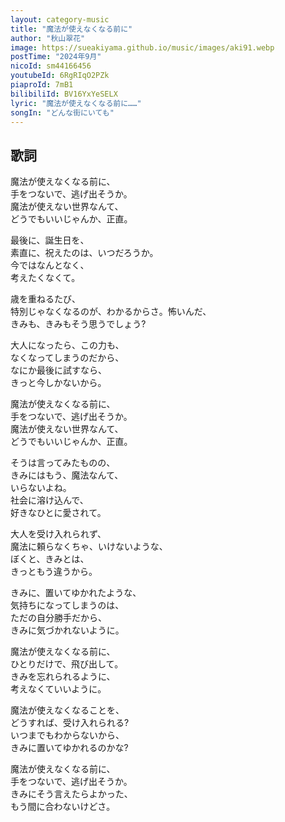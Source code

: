 ```yaml
---
layout: category-music
title: "魔法が使えなくなる前に"
author: "秋山翠花"
image: https://sueakiyama.github.io/music/images/aki91.webp
postTime: "2024年9月"
nicoId: sm44166456
youtubeId: 6RgRIqO2PZk
piaproId: 7mB1
bilibiliId: BV16YxYeSELX
lyric: "魔法が使えなくなる前に……"
songIn: "どんな街にいても"
---
```


## 歌詞

魔法が使えなくなる前に、  
手をつないで、逃げ出そうか。  
魔法が使えない世界なんて、  
どうでもいいじゃんか、正直。

最後に、誕生日を、  
素直に、祝えたのは、いつだろうか。  
今ではなんとなく、  
考えたくなくて。

歳を重ねるたび、  
特別じゃなくなるのが、わかるからさ。怖いんだ、  
きみも、きみもそう思うでしょう?

大人になったら、この力も、  
なくなってしまうのだから、  
なにか最後に試すなら、  
きっと今しかないから。

魔法が使えなくなる前に、  
手をつないで、逃げ出そうか。  
魔法が使えない世界なんて、  
どうでもいいじゃんか、正直。

そうは言ってみたものの、  
きみにはもう、魔法なんて、  
いらないよね。  
社会に溶け込んで、  
好きなひとに愛されて。

大人を受け入れられず、  
魔法に頼らなくちゃ、いけないような、  
ぼくと、きみとは、  
きっともう違うから。

きみに、置いてゆかれたような、  
気持ちになってしまうのは、  
ただの自分勝手だから、  
きみに気づかれないように。

魔法が使えなくなる前に、  
ひとりだけで、飛び出して。  
きみを忘れられるように、  
考えなくていいように。

魔法が使えなくなることを、  
どうすれば、受け入れられる?  
いつまでもわからないから、  
きみに置いてゆかれるのかな?

魔法が使えなくなる前に、  
手をつないで、逃げ出そうか。  
きみにそう言えたらよかった、  
もう間に合わないけどさ。
